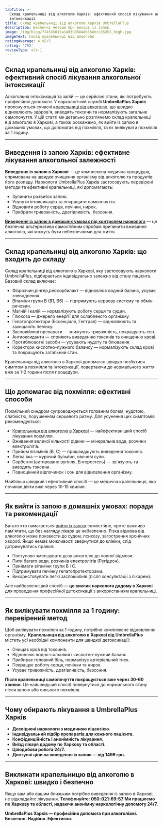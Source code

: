 ```yaml
---
tabTitle: >-
  Склад крапельниці від алкоголю Харків: ефективний спосіб лікування алкогольної
  інтоксикації
title: Склад крапельниці від алкоголю Харків UmbrellaPlus
description: Безпечні методи при виході із запою
image: /img/blog/774565015a3a93b8584db55ebcc852b5_high.jpg
imageText: Склад крапельниці від алкоголю
ratingAvarage: 4.98/5
rating: '752'
reviewType: alk-1
---
```


## Склад крапельниці від алкоголю Харків: ефективний спосіб лікування алкогольної інтоксикації

Алкогольна інтоксикація та запій — це серйозні стани, які потребують професійної допомоги. У наркологічній службі **UmbrellaPlus Харків** пропонуються сучасні [крапельниці від алкоголю](https://umbrella-plus.com.ua/uk/kharkiv/kapelnica_ot_alkogola_kharkiv-ua/), що швидко відновлюють здоров'я, виводять токсини та нормалізують загальне самопочуття. У цій статті ми детально розглянемо склад крапельниці від алкоголю в Харкові, а також розкажемо, як вийти із запою в домашніх умовах, що допомагає від похмілля, та як вилікувати похмілля за 1 годину.

***

## Виведення із запою Харків: ефективне лікування алкогольної залежності

**Виведення із запою в Харкові** — це комплексна медична процедура, спрямована на швидке очищення організму від алкоголю та продуктів його розпаду. Наркологи UmbrellaPlus Харків застосовують перевірені методи та ефективні крапельниці, які допомагають:

* Зупинити розвиток запою.
* Усунути інтоксикацію та покращити самопочуття.
* Відновити роботу серця, печінки, нирок.
* Прибрати тривожність, дратівливість, безсоння.

**[Виведення із запою в домашніх умовах під контролем нарколога](https://umbrella-plus.com.ua/uk/kharkiv/vivod-iz-zapoia-na-domy-kharkiv-ua/)** — це безпечна альтернатива самостійним спробам припинити вживання алкоголю, які можуть бути небезпечними для життя.

***

## Склад крапельниці від алкоголю Харків: що входить до складу

Склад крапельниці від алкоголю в Харкові, яку застосовують наркологи UmbrellaPlus, підбирається індивідуально залежно від стану пацієнта. Базовий склад включає:

* Фізрозчин,рінгер,реосорбилакт — відновлює водний баланс, усуває зневоднення.
* Вітаміни групи B (B1, B6) — підтримують нервову систему та обмін речовин.
* Магній і калій — нормалізують роботу серця та судин.
* Глюкоза — джерело енергії для ослабленого організму.
* Гепатопротектори (Ессенціале, Гептрал) — відновлюють та захищають печінку.
* Заспокійливі препарати — знижують тривожність, покращують сон.
* Антиоксиданти — сприяють виведенню токсинів та очищенню крові.
* Протиблювотні засоби — усувають нудоту та блювання.
* Коректори кислотно-лужного балансу — нормалізують склад крові та покращують загальний стан.

Крапельниця від алкоголю в Харкові допомагає швидко позбутися симптомів похмілля та інтоксикації, повертаючи до нормального життя вже за 1-2 години після процедури.

***

## Що допомагає від похмілля: ефективні способи

Похмільний синдром супроводжується головним болем, нудотою, слабкістю, порушенням серцевого ритму. Для усунення цих симптомів рекомендується:

* [Крапельниця від алкоголю в Харкові](https://umbrella-plus.com.ua/uk/kharkiv/kapelnica_ot_alkogola_kharkiv-ua/) — найефективніший спосіб лікування похмілля.
* Вживання великої кількості рідини — мінеральна вода, розчини електролітів.
* Прийом вітамінів (B, C) — пришвидшують виведення токсинів.
* Легка їжа — курячий бульйон, овочеві супи.
* Сорбенти (активоване вугілля, Ентеросгель) — зв'язують та виводять токсини.
* Повноцінний відпочинок і сон для відновлення організму.

Найбільш швидкий і ефективний спосіб — це медична крапельниця, яка починає діяти вже через 10-15 хвилин.

***

## Як вийти із запою в домашніх умовах: поради та рекомендації

Багато хто намагається [вийти із запою](https://umbrella-plus.com.ua/uk/kharkiv/vivod-iz-zapoia-kharkiv-ua/) самостійно, проте важливо пам'ятати, що без нагляду лікаря це небезпечно. Різка відмова від алкоголю може призвести до судом, психозу, загострення хронічних хвороб. Якщо немає можливості звернутися до клініки, слід дотримуватись правил:

* Поступово зменшувати дозу алкоголю до повної відмови.
* Пити багато води, розчинів електролітів (Регідрон).
* Приймати вітаміни групи B і C.
* Підтримувати печінку гепатопротекторами.
* Використовувати легкі заспокійливі (після консультації з лікарем).

Але найбезпечніший спосіб — **це виклик нарколога додому в Харкові** для проведення професійної детоксикації з використанням крапельниці.

***

## Як вилікувати похмілля за 1 годину: перевірений метод

Щоб вилікувати похмілля за 1 годину, потрібне комплексне відновлення організму. **Крапельниця від алкоголю в Харкові від UmbrellaPlus** містить усі необхідні компоненти для швидкої детоксикації:

* Очищає кров від токсинів.
* Відновлює водно-сольовий і кислотно-лужний баланс.
* Прибирає головний біль, нормалізує артеріальний тиск.
* Покращує роботу серця, печінки та нирок.
* Усуває тривожність, дратівливість, безсоння.

**Після крапельниці самопочуття покращується вже через 30-60 хвилин.** Це найшвидший спосіб повернутися до нормального стану після запою або сильного похмілля.

***

## Чому обирають лікування в UmbrellaPlus Харків

* **Досвідчені наркологи з медичною ліцензією.**
* **Індивідуальний підбір препаратів для кожного пацієнта.**
* **Конфіденційність і анонімність лікування.**
* **Виїзд лікаря додому по Харкову та області.**
* **Цілодобова робота 24/7.**
* **Доступні ціни на виведення із запою — від 1499 грн.**

***

## Викликати крапельницю від алкоголю в Харкові: швидко і безпечно

Якщо вам або вашим близьким потрібне виведення із запою в Харкові, не відкладайте лікування.
**Телефонуйте: [050-021-69-57](tel:0500216957)**
**Ми працюємо по Харкову та області, надаючи анонімну наркологічну допомогу 24/7.**

**UmbrellaPlus Харків — професійна допомога при алкоголізмі. Безпечно. Надійно. Ефективно.**
